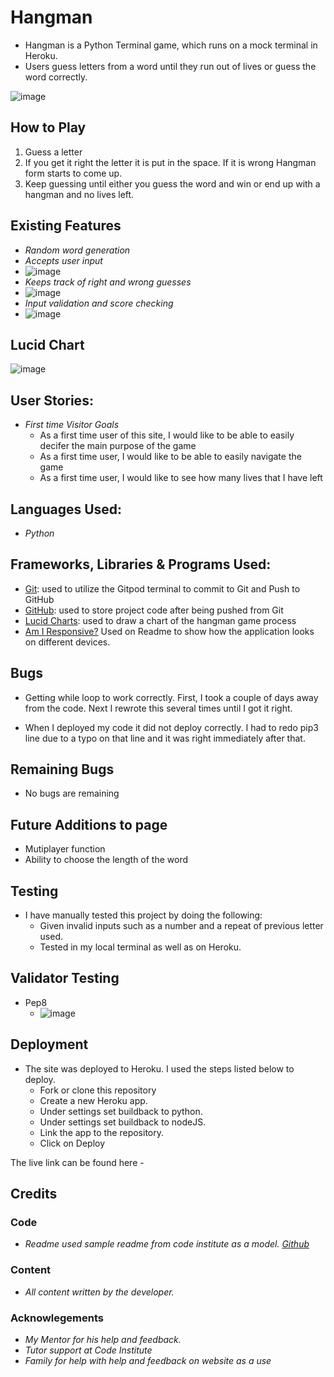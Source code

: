 # Hangman
- Hangman is a Python Terminal game, which runs on a mock terminal in Heroku.
- Users guess letters from a word until they run out of lives or guess the word correctly.


![image](testing/reponsive.jpg)

## How to Play
1. Guess a letter
2. If you get it right the letter it is put in the space. If it is wrong Hangman form starts to come up.
3. Keep guessing until either you guess the word and win or end up with a hangman and no lives left.

## Existing Features
- _Random word generation_
- _Accepts user input_
- ![image](testing/start_of_hangman.jpg)
- _Keeps track of right and wrong guesses_
- ![image](testing/wrong_answer.jpg)
- _Input validation and score checking_
- ![image](testing/answer_checking.jpg)

## Lucid Chart
![image](testing/lucid_chart.jpg)

## User Stories:
- _First time Visitor Goals_
  - As a first time user of this site, I would like to be able to easily decifer the main purpose of the game
  - As a first time user, I would like to be able to easily navigate the game
  - As a first time user, I would like to see how many lives that I have left

## Languages Used:

- _Python_

## Frameworks, Libraries & Programs Used:

- [Git](https://git-scm.com): used to utilize the Gitpod terminal to commit to Git and Push to GitHub
- [GitHub](https://github.com/): used to store project code after being pushed from Git
- [Lucid Charts](https://www.lucidchart.com/pages/): used to draw a chart of the hangman game process
- [Am I Responsive?](http://ami.responsivedesign.is/) Used on Readme to show how the application looks on different devices.

## Bugs
- Getting while loop to work correctly. First, I took a couple of days away from the code. Next I rewrote this several times until I got it right.

- When I deployed my code it did not deploy correctly.  I had to redo pip3 line due to a typo on that line and it was right immediately after that.

## Remaining Bugs
- No bugs are remaining
  
## Future Additions to page

- Mutiplayer function
- Ability to choose the length of the word


## Testing

- I have manually tested this project by doing the following:
    - Given invalid inputs such as a number and a repeat of previous letter used.
    - Tested in my local terminal as well as on Heroku.

## Validator Testing
-  Pep8
     - ![image](testing/pep8.png)

## Deployment

- The site was deployed to Heroku. I used the steps listed below to deploy. 
  -  Fork or clone this repository
  -  Create a new Heroku app. 
  -  Under settings set buildback to python.
  -  Under settings set buildback to nodeJS.
  -  Link the app to the repository.
  -  Click on Deploy

The live link can be found here - 

## Credits

### Code
- _Readme used sample readme from code institute as a model. [Github](https://github.com/Code-Institute-Solutions/readme-template/blob/master/README.md)_

### Content
- _All content written by the developer._

### Acknowlegements
- _My Mentor for his help and feedback._
- _Tutor support at Code Institute_
- _Family for help with help and feedback on website as a use_